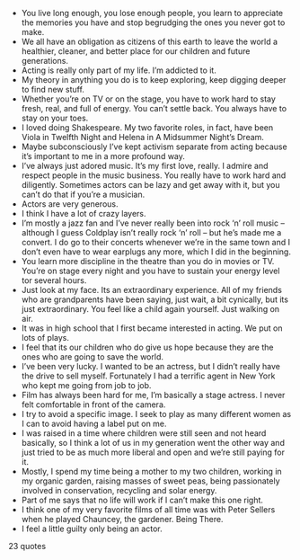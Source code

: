  - You live long enough, you lose enough people, you learn to appreciate the memories you have and stop begrudging the ones you never got to make.
 - We all have an obligation as citizens of this earth to leave the world a healthier, cleaner, and better place for our children and future generations.
 - Acting is really only part of my life. I’m addicted to it.
 - My theory in anything you do is to keep exploring, keep digging deeper to find new stuff.
 - Whether you’re on TV or on the stage, you have to work hard to stay fresh, real, and full of energy. You can’t settle back. You always have to stay on your toes.
 - I loved doing Shakespeare. My two favorite roles, in fact, have been Viola in Twelfth Night and Helena in A Midsummer Night’s Dream.
 - Maybe subconsciously I’ve kept activism separate from acting because it’s important to me in a more profound way.
 - I’ve always just adored music. It’s my first love, really. I admire and respect people in the music business. You really have to work hard and diligently. Sometimes actors can be lazy and get away with it, but you can’t do that if you’re a musician.
 - Actors are very generous.
 - I think I have a lot of crazy layers.
 - I’m mostly a jazz fan and I’ve never really been into rock ‘n’ roll music – although I guess Coldplay isn’t really rock ‘n’ roll – but he’s made me a convert. I do go to their concerts whenever we’re in the same town and I don’t even have to wear earplugs any more, which I did in the beginning.
 - You learn more discipline in the theatre than you do in movies or TV. You’re on stage every night and you have to sustain your energy level tor several hours.
 - Just look at my face. Its an extraordinary experience. All of my friends who are grandparents have been saying, just wait, a bit cynically, but its just extraordinary. You feel like a child again yourself. Just walking on air.
 - It was in high school that I first became interested in acting. We put on lots of plays.
 - I feel that its our children who do give us hope because they are the ones who are going to save the world.
 - I’ve been very lucky. I wanted to be an actress, but I didn’t really have the drive to sell myself. Fortunately I had a terrific agent in New York who kept me going from job to job.
 - Film has always been hard for me, I’m basically a stage actress. I never felt comfortable in front of the camera.
 - I try to avoid a specific image. I seek to play as many different women as I can to avoid having a label put on me.
 - I was raised in a time where children were still seen and not heard basically, so I think a lot of us in my generation went the other way and just tried to be as much more liberal and open and we’re still paying for it.
 - Mostly, I spend my time being a mother to my two children, working in my organic garden, raising masses of sweet peas, being passionately involved in conservation, recycling and solar energy.
 - Part of me says that no life will work if I can’t make this one right.
 - I think one of my very favorite films of all time was with Peter Sellers when he played Chauncey, the gardener. Being There.
 - I feel a little guilty only being an actor.

23 quotes
